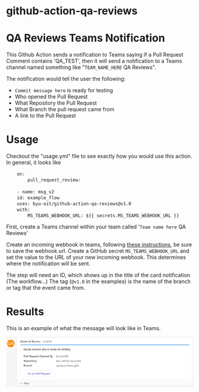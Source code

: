 # github-action-qa-reviews

# QA Reviews Teams Notification

This Github Action sends a notification to Teams saying if a Pull Request Comment contains 'QA_TEST', then it will send a notification to a Teams channel named something like "`TEAM_NAME_HERE` QA Reviews". 

The notification would tell the user the following:
- `Commit message here` is ready for testing
- Who opened the Pull Request
- What Repository the Pull Request
- What Branch the pull request came from
- A link to the Pull Request

# Usage

Checkout the "usage.yml" file to see exactly how you would use this action. In general, it looks like

```
    on:
        pull_request_review:
    
    - name: msg_v2
    id: example_flow
    uses: byu-oit/github-action-qa-reviews@v1.0
    with:
        MS_TEAMS_WEBHOOK_URL: ${{ secrets.MS_TEAMS_WEBHOOK_URL }}
```
First, create a Teams channel within your team called '`Team name here` QA Reviews' <br>

Create an incoming webhook in teams, following [these instructions](https://docs.microsoft.com/en-us/microsoftteams/platform/webhooks-and-connectors/how-to/add-incoming-webhook#create-incoming-webhook-1), be sure to save the webhook url. Create a GitHub secret `MS_TEAMS_WEBHOOK_URL` and set the value to the URL of your new incoming webhook. This determines where the notification will be sent. 

The step will need an ID, which shows up in the title of the card notification (The workflow...) The tag (`@v1.0` in the examples) is the name of the branch or tag that the event came from.

# Results
This is an example of what the message will look like in Teams.

![Results](./results.png)
